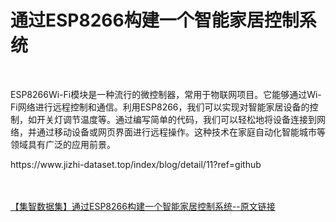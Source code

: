 <h1>通过ESP8266构建一个智能家居控制系统</h1><br /><p>ESP8266Wi-Fi模块是一种流行的微控制器，常用于物联网项目。它能够通过Wi-Fi网络进行远程控制和通信。利用ESP8266，我们可以实现对智能家居设备的控制，如开关灯调节温度等。通过编写简单的代码，我们可以轻松地将设备连接到网络，并通过移动设备或网页界面进行远程操作。这种技术在家庭自动化智能城市等领域具有广泛的应用前景。</p><p>https://www.jizhi-dataset.top/index/blog/detail/11?ref=github</p><br /><br /><a href="https://www.jizhi-dataset.top/index/blog/detail/11?ref=github" target="_blank">【集智数据集】通过ESP8266构建一个智能家居控制系统--原文链接</a>